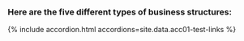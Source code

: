 ### Here are the five different types of business structures:

{% include accordion.html accordions=site.data.acc01-test-links %}
